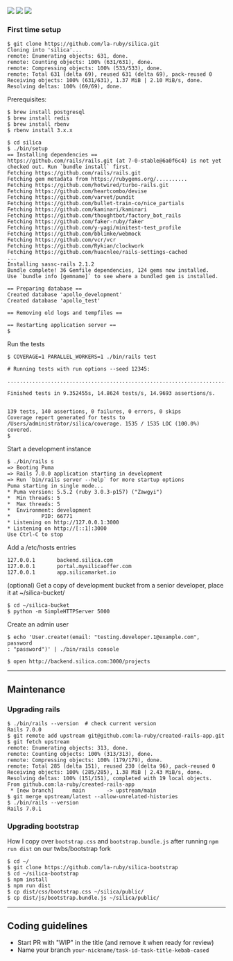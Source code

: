 
![](https://img.shields.io/github/stars/la-ruby/silica.svg) ![](https://img.shields.io/github/forks/la-ruby/silica.svg) ![](https://img.shields.io/github/issues/la-ruby/silica.svg)



### First time setup

```
$ git clone https://github.com/la-ruby/silica.git
Cloning into 'silica'...
remote: Enumerating objects: 631, done.
remote: Counting objects: 100% (631/631), done.
remote: Compressing objects: 100% (533/533), done.
remote: Total 631 (delta 69), reused 631 (delta 69), pack-reused 0
Receiving objects: 100% (631/631), 1.37 MiB | 2.10 MiB/s, done.
Resolving deltas: 100% (69/69), done.
```




Prerequisites:

```
$ brew install postgresql
$ brew install redis
$ brew install rbenv
$ rbenv install 3.x.x
```


```
$ cd silica
$ ./bin/setup
== Installing dependencies ==
https://github.com/rails/rails.git (at 7-0-stable@6a0f6c4) is not yet checked out. Run `bundle install` first.
Fetching https://github.com/rails/rails.git
Fetching gem metadata from https://rubygems.org/..........
Fetching https://github.com/hotwired/turbo-rails.git
Fetching https://github.com/heartcombo/devise
Fetching https://github.com/varvet/pundit
Fetching https://github.com/bullet-train-co/nice_partials
Fetching https://github.com/kaminari/kaminari
Fetching https://github.com/thoughtbot/factory_bot_rails
Fetching https://github.com/faker-ruby/faker
Fetching https://github.com/y-yagi/minitest-test_profile
Fetching https://github.com/bblimke/webmock
Fetching https://github.com/vcr/vcr
Fetching https://github.com/Rykian/clockwork
Fetching https://github.com/huacnlee/rails-settings-cached
...
Installing sassc-rails 2.1.2
Bundle complete! 36 Gemfile dependencies, 124 gems now installed.
Use `bundle info [gemname]` to see where a bundled gem is installed.

== Preparing database ==
Created database 'apollo_development'
Created database 'apollo_test'

== Removing old logs and tempfiles ==

== Restarting application server ==
$ 
```

Run the tests


```
$ COVERAGE=1 PARALLEL_WORKERS=1 ./bin/rails test

# Running tests with run options --seed 12345:

...........................................................................................................................................

Finished tests in 9.352455s, 14.8624 tests/s, 14.9693 assertions/s.


139 tests, 140 assertions, 0 failures, 0 errors, 0 skips
Coverage report generated for tests to /Users/administrator/silica/coverage. 1535 / 1535 LOC (100.0%) covered.
$
```


Start a development instance

```
$ ./bin/rails s
=> Booting Puma
=> Rails 7.0.0 application starting in development 
=> Run `bin/rails server --help` for more startup options
Puma starting in single mode...
* Puma version: 5.5.2 (ruby 3.0.3-p157) ("Zawgyi")
*  Min threads: 5
*  Max threads: 5
*  Environment: development
*          PID: 66771
* Listening on http://127.0.0.1:3000
* Listening on http://[::1]:3000
Use Ctrl-C to stop
```




Add a /etc/hosts entries

```
127.0.0.1       backend.silica.com
127.0.0.1       portal.mysilicaoffer.com
127.0.0.1       app.silicamarket.io
```


(optional) Get a copy of development bucket from a senior developer, place it at ~/silica-bucket/

```
$ cd ~/silica-bucket
$ python -m SimpleHTTPServer 5000
```


Create an admin user

```
$ echo 'User.create!(email: "testing.developer.1@example.com", password
: "password")' | ./bin/rails console
```


```
$ open http://backend.silica.com:3000/projects

```


___


## Maintenance

### Upgrading rails

```
$ ./bin/rails --version  # check current version
Rails 7.0.0
$ git remote add upstream git@github.com:la-ruby/created-rails-app.git
$ git fetch upstream
remote: Enumerating objects: 313, done.
remote: Counting objects: 100% (313/313), done.
remote: Compressing objects: 100% (179/179), done.
remote: Total 285 (delta 151), reused 230 (delta 96), pack-reused 0
Receiving objects: 100% (285/285), 1.38 MiB | 2.43 MiB/s, done.
Resolving deltas: 100% (151/151), completed with 19 local objects.
From github.com:la-ruby/created-rails-app
 * [new branch]      main       -> upstream/main
$ git merge upstream/latest --allow-unrelated-histories
$ ./bin/rails --version
Rails 7.0.1
```

### Upgrading bootstrap

How I copy over `bootstrap.css` and `bootstrap.bundle.js` after running `npm run dist` on our twbs/bootstrap fork

```
$ cd ~/
$ git clone https://github.com/la-ruby/silica-bootstrap
$ cd ~/silica-bootstrap
$ npm install
$ npm run dist
$ cp dist/css/bootstrap.css ~/silica/public/
$ cp dist/js/bootstrap.bundle.js ~/silica/public/
```

___


## Coding guidelines

* Start PR with "WIP" in the title (and remove it when ready for review)
* Name your branch `your-nickname/task-id-task-title-kebab-cased`


